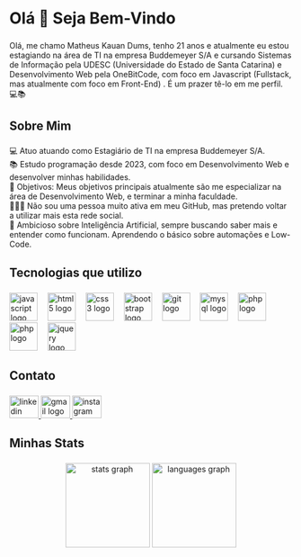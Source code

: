 <h1 align="left">Olá 👋 Seja Bem-Vindo</h1>

###

<p align="left">Olá, me chamo Matheus Kauan Dums, tenho 21 anos e atualmente eu estou estagiando na área de TI na empresa Buddemeyer S/A e cursando Sistemas de Informação pela UDESC (Universidade do Estado de Santa Catarina) e Desenvolvimento Web pela OneBitCode, com foco em Javascript (Fullstack, mas atualmente com foco em Front-End) . É um prazer tê-lo em me perfil. 💻📚</p>

###

<h2 align="left">Sobre Mim</h2>

###

<p align="left">💻 Atuo atuando como Estagiário de TI na empresa Buddemeyer S/A.<br>📚 Estudo programação desde 2023, com foco em Desenvolvimento Web e desenvolver minhas habilidades.<br>🎯 Objetivos: Meus objetivos principais atualmente são me especializar na área de Desenvolvimento Web, e terminar a minha faculdade.<br>🤦🏼‍♂️ Não sou uma pessoa muito ativa em meu GitHub, mas pretendo voltar a utilizar mais esta rede social.<br>🤖 Ambicioso sobre Inteligência Artificial, sempre buscando saber mais e entender como funcionam.  Aprendendo o básico sobre automações e Low-Code.</p>

###

<h2 align="left">Tecnologias que utilizo</h2>

###

<div align="left">
  <img src="https://cdn.jsdelivr.net/gh/devicons/devicon/icons/javascript/javascript-original.svg" style="height:50px;" alt="javascript logo" />
  <img width="10" />
  <img src="https://cdn.jsdelivr.net/gh/devicons/devicon/icons/html5/html5-original.svg" style="height:50px;" alt="html5 logo" />
  <img width="10" />
  <img src="https://cdn.jsdelivr.net/gh/devicons/devicon/icons/css3/css3-original.svg" style="height:50px;" alt="css3 logo" />
  <img width="10" />
  <img src="https://cdn.jsdelivr.net/gh/devicons/devicon/icons/bootstrap/bootstrap-original.svg" style="height:50px;" alt="bootstrap logo" />
  <img width="10" />
  <img src="https://cdn.jsdelivr.net/gh/devicons/devicon/icons/git/git-original.svg" style="height:50px;" alt="git logo" />
  <img width="10" />
  <img src="https://cdn.jsdelivr.net/gh/devicons/devicon/icons/mysql/mysql-original.svg" style="height:50px;" alt="mysql logo" />
  <img width="10" />
  <img src="https://cdn.jsdelivr.net/gh/devicons/devicon/icons/php/php-original.svg" style="height:50px;" alt="php logo" />
  <img width="10" />
  <img src="https://cdn.jsdelivr.net/gh/devicons/devicon/icons/php/python-original.svg" style="height:50px;" alt="php logo" />
  <img width="10" />
  <img src="https://cdn.jsdelivr.net/gh/devicons/devicon/icons/jquery/jquery-original.svg" style="height:50px;" alt="jquery logo" />
</div>


###

<h2 align="left">Contato</h2>

###

<div align="left">
  <a href="https://www.linkedin.com/in/matheuskauandums" target="_blank">
    <img src="https://raw.githubusercontent.com/maurodesouza/profile-readme-generator/master/src/assets/icons/social/linkedin/default.svg" width="52" height="40" alt="linkedin logo"  />
  </a>
  <a href="dumss@icloud.com" target="_blank">
    <img src="https://raw.githubusercontent.com/maurodesouza/profile-readme-generator/master/src/assets/icons/social/gmail/default.svg" width="52" height="40" alt="gmail logo"  />
  </a>
  <a href="https://www.instagram.com/_mdums" target="_blank">
    <img src="https://raw.githubusercontent.com/maurodesouza/profile-readme-generator/master/src/assets/icons/social/instagram/default.svg" width="52" height="40" alt="instagram logo"  />
  </a>
</div>

###

<h2 align="left">Minhas Stats</h2>

###

<div align="center">
  <img src="https://github-readme-stats.vercel.app/api?username=MatheusDums&hide_title=false&hide_rank=false&show_icons=true&include_all_commits=true&count_private=true&disable_animations=false&theme=dracula&locale=en&hide_border=false&order=1" height="150" alt="stats graph"  />
  <img src="https://github-readme-stats.vercel.app/api/top-langs?username=MatheusDums&locale=en&hide_title=false&layout=compact&card_width=320&langs_count=5&theme=dracula&hide_border=false&order=2" height="150" alt="languages graph"  />
</div>

###
